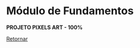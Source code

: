 # Módulo de Fundamentos

**PROJETO PIXELS ART - 100%** 

[Retornar](https://github.com/zstgar/TRYBE)
